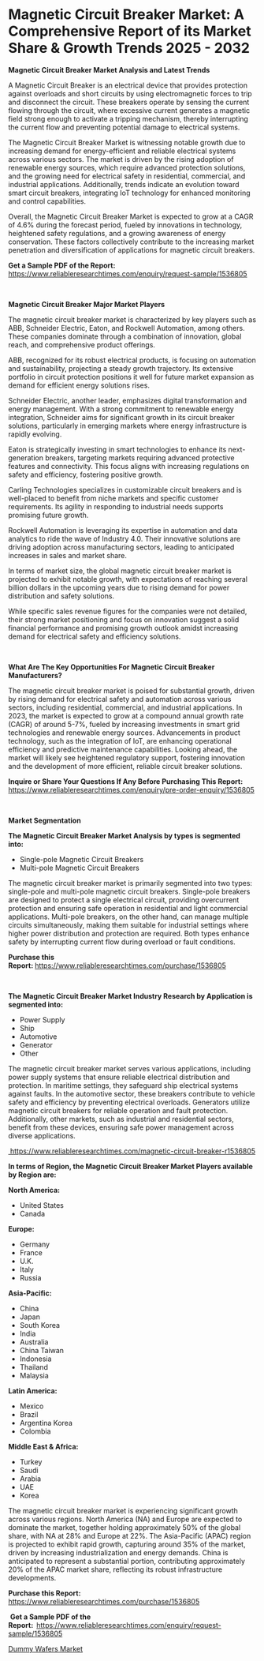 <p><h1>Magnetic Circuit Breaker Market: A Comprehensive Report of its Market Share & Growth Trends 2025 - 2032</h1></p><p><strong>Magnetic Circuit Breaker Market Analysis and Latest Trends</strong></p>
<p><p>A Magnetic Circuit Breaker is an electrical device that provides protection against overloads and short circuits by using electromagnetic forces to trip and disconnect the circuit. These breakers operate by sensing the current flowing through the circuit, where excessive current generates a magnetic field strong enough to activate a tripping mechanism, thereby interrupting the current flow and preventing potential damage to electrical systems.</p><p>The Magnetic Circuit Breaker Market is witnessing notable growth due to increasing demand for energy-efficient and reliable electrical systems across various sectors. The market is driven by the rising adoption of renewable energy sources, which require advanced protection solutions, and the growing need for electrical safety in residential, commercial, and industrial applications. Additionally, trends indicate an evolution toward smart circuit breakers, integrating IoT technology for enhanced monitoring and control capabilities.</p><p>Overall, the Magnetic Circuit Breaker Market is expected to grow at a CAGR of 4.6% during the forecast period, fueled by innovations in technology, heightened safety regulations, and a growing awareness of energy conservation. These factors collectively contribute to the increasing market penetration and diversification of applications for magnetic circuit breakers.</p></p>
<p><strong>Get a Sample PDF of the Report:&nbsp;</strong> <a href="https://www.reliableresearchtimes.com/enquiry/request-sample/1536805?utm_campaign=2096&utm_medium=2&utm_source=Github&utm_content=ia&utm_term=12022025&utm_id=magnetic-circuit-breaker">https://www.reliableresearchtimes.com/enquiry/request-sample/1536805</a></p>
<p>&nbsp;</p>
<p><strong>Magnetic Circuit Breaker Major Market Players</strong></p>
<p><p>The magnetic circuit breaker market is characterized by key players such as ABB, Schneider Electric, Eaton, and Rockwell Automation, among others. These companies dominate through a combination of innovation, global reach, and comprehensive product offerings. </p><p>ABB, recognized for its robust electrical products, is focusing on automation and sustainability, projecting a steady growth trajectory. Its extensive portfolio in circuit protection positions it well for future market expansion as demand for efficient energy solutions rises.</p><p>Schneider Electric, another leader, emphasizes digital transformation and energy management. With a strong commitment to renewable energy integration, Schneider aims for significant growth in its circuit breaker solutions, particularly in emerging markets where energy infrastructure is rapidly evolving.</p><p>Eaton is strategically investing in smart technologies to enhance its next-generation breakers, targeting markets requiring advanced protective features and connectivity. This focus aligns with increasing regulations on safety and efficiency, fostering positive growth.</p><p>Carling Technologies specializes in customizable circuit breakers and is well-placed to benefit from niche markets and specific customer requirements. Its agility in responding to industrial needs supports promising future growth.</p><p>Rockwell Automation is leveraging its expertise in automation and data analytics to ride the wave of Industry 4.0. Their innovative solutions are driving adoption across manufacturing sectors, leading to anticipated increases in sales and market share.</p><p>In terms of market size, the global magnetic circuit breaker market is projected to exhibit notable growth, with expectations of reaching several billion dollars in the upcoming years due to rising demand for power distribution and safety solutions.</p><p>While specific sales revenue figures for the companies were not detailed, their strong market positioning and focus on innovation suggest a solid financial performance and promising growth outlook amidst increasing demand for electrical safety and efficiency solutions.</p></p>
<p>&nbsp;</p>
<p><strong>What Are The Key Opportunities For Magnetic Circuit Breaker Manufacturers?</strong></p>
<p><p>The magnetic circuit breaker market is poised for substantial growth, driven by rising demand for electrical safety and automation across various sectors, including residential, commercial, and industrial applications. In 2023, the market is expected to grow at a compound annual growth rate (CAGR) of around 5-7%, fueled by increasing investments in smart grid technologies and renewable energy sources. Advancements in product technology, such as the integration of IoT, are enhancing operational efficiency and predictive maintenance capabilities. Looking ahead, the market will likely see heightened regulatory support, fostering innovation and the development of more efficient, reliable circuit breaker solutions.</p></p>
<p><strong>Inquire or Share Your Questions If Any Before Purchasing This Report:</strong> <a href="https://www.reliableresearchtimes.com/enquiry/pre-order-enquiry/1536805?utm_campaign=2096&utm_medium=2&utm_source=Github&utm_content=ia&utm_term=12022025&utm_id=magnetic-circuit-breaker">https://www.reliableresearchtimes.com/enquiry/pre-order-enquiry/1536805</a></p>
<p>&nbsp;</p>
<p><strong>Market Segmentation</strong></p>
<p><strong>The Magnetic Circuit Breaker Market Analysis by types is segmented into:</strong></p>
<p><ul><li>Single-pole Magnetic Circuit Breakers</li><li>Multi-pole Magnetic Circuit Breakers</li></ul></p>
<p><p>The magnetic circuit breaker market is primarily segmented into two types: single-pole and multi-pole magnetic circuit breakers. Single-pole breakers are designed to protect a single electrical circuit, providing overcurrent protection and ensuring safe operation in residential and light commercial applications. Multi-pole breakers, on the other hand, can manage multiple circuits simultaneously, making them suitable for industrial settings where higher power distribution and protection are required. Both types enhance safety by interrupting current flow during overload or fault conditions.</p></p>
<p><strong>Purchase this Report:&nbsp;</strong><a href="https://www.reliableresearchtimes.com/purchase/1536805?utm_campaign=2096&utm_medium=2&utm_source=Github&utm_content=ia&utm_term=12022025&utm_id=magnetic-circuit-breaker">https://www.reliableresearchtimes.com/purchase/1536805</a></p>
<p>&nbsp;</p>
<p><strong>The Magnetic Circuit Breaker Market Industry Research by Application is segmented into:</strong></p>
<p><ul><li>Power Supply</li><li>Ship</li><li>Automotive</li><li>Generator</li><li>Other</li></ul></p>
<p><p>The magnetic circuit breaker market serves various applications, including power supply systems that ensure reliable electrical distribution and protection. In maritime settings, they safeguard ship electrical systems against faults. In the automotive sector, these breakers contribute to vehicle safety and efficiency by preventing electrical overloads. Generators utilize magnetic circuit breakers for reliable operation and fault protection. Additionally, other markets, such as industrial and residential sectors, benefit from these devices, ensuring safe power management across diverse applications.</p></p>
<p><a href="https://www.reliableresearchtimes.com/magnetic-circuit-breaker-r1536805?utm_campaign=2096&utm_medium=2&utm_source=Github&utm_content=ia&utm_term=12022025&utm_id=magnetic-circuit-breaker">&nbsp;https://www.reliableresearchtimes.com/magnetic-circuit-breaker-r1536805</a></p>
<p><strong>In terms of Region, the Magnetic Circuit Breaker Market Players available by Region are:</strong></p>
<p>
    <p> <strong> North America: </strong>
        <ul>
            <li>United States</li>
            <li>Canada</li>
        </ul>
        </p> 
    <p> <strong> Europe: </strong>
        <ul>
            <li>Germany</li>
            <li>France</li>
            <li>U.K.</li>
            <li>Italy</li>
            <li>Russia</li>
        </ul>
        </p> 
    <p> <strong> Asia-Pacific: </strong>
        <ul>
            <li>China</li>
            <li>Japan</li>
            <li>South Korea</li>
            <li>India</li>
            <li>Australia</li>
            <li>China Taiwan</li>
            <li>Indonesia</li>
            <li>Thailand</li>
            <li>Malaysia</li>
        </ul>
        </p> 
    <p> <strong> Latin America: </strong>
        <ul>
            <li>Mexico</li>
            <li>Brazil</li>
            <li>Argentina Korea</li>
            <li>Colombia</li>
        </ul>
        </p> 
    <p> <strong> Middle East & Africa: </strong>
        <ul>
            <li>Turkey</li>
            <li>Saudi</li>
            <li>Arabia</li>
            <li>UAE</li>
            <li>Korea</li>
        </ul>
    </p>
    </p>
<p><p>The magnetic circuit breaker market is experiencing significant growth across various regions. North America (NA) and Europe are expected to dominate the market, together holding approximately 50% of the global share, with NA at 28% and Europe at 22%. The Asia-Pacific (APAC) region is projected to exhibit rapid growth, capturing around 35% of the market, driven by increasing industrialization and energy demands. China is anticipated to represent a substantial portion, contributing approximately 20% of the APAC market share, reflecting its robust infrastructure developments.</p></p>
<p><strong>Purchase this Report: </strong><a href="https://www.reliableresearchtimes.com/purchase/1536805?utm_campaign=2096&utm_medium=2&utm_source=Github&utm_content=ia&utm_term=12022025&utm_id=magnetic-circuit-breaker">https://www.reliableresearchtimes.com/purchase/1536805</a></p>
<p>&nbsp;<strong>Get a Sample PDF of the Report:&nbsp;&nbsp;</strong><a href="https://www.reliableresearchtimes.com/enquiry/request-sample/1536805?utm_campaign=2096&utm_medium=2&utm_source=Github&utm_content=ia&utm_term=12022025&utm_id=magnetic-circuit-breaker">https://www.reliableresearchtimes.com/enquiry/request-sample/1536805</a></p>
<p><strong></strong></p>
<p><p><a href="https://github.com/NarcisoFerry/Market-Research-Report-List-1/blob/main/dummy-wafers-market.md?utm_campaign=2096&utm_medium=2&utm_source=Github&utm_content=ia&utm_term=12022025&utm_id=magnetic-circuit-breaker">Dummy Wafers Market</a></p></p>